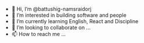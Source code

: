 - 👋 Hi, I’m @battushig-namsraidorj
- 👀 I’m interested in building software and people
- 🌱 I’m currently learning English, React and Discipline
- 💞️ I’m looking to collaborate on ...
- 📫 How to reach me ...

<!---
battushig-namsraidorj/battushig-namsraidorj is a ✨ special ✨ repository because its `README.md` (this file) appears on your GitHub profile.
You can click the Preview link to take a look at your changes.
--->
